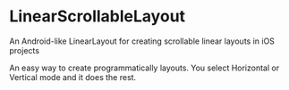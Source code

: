 LinearScrollableLayout
======================

An Android-like LinearLayout for creating scrollable linear layouts in iOS projects

An easy way to create programmatically layouts. You select Horizontal or Vertical mode and it does the rest.

